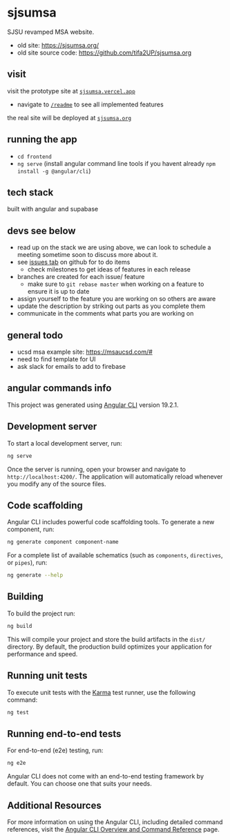 # sjsumsa
SJSU revamped MSA website. 
- old site: https://sjsumsa.org/
- old site source code: https://github.com/tifa2UP/sjsumsa.org

## visit
visit the prototype site at [`sjsumsa.vercel.app`](https://sjsumsa.vercel.app/)
- navigate to [`/readme`](https://sjsumsa.vercel.app/) to see all implemented features 

the real site will be deployed at [`sjsumsa.org`](https://sjsumsa.org/)

## running the app
- `cd frontend`
- `ng serve` (install angular command line tools if you havent already `npm install -g @angular/cli`)

## tech stack
built with angular and supabase

## devs see below
- read up on the stack we are using above, we can look to schedule a meeting sometime soon to discuss more about it.
- see [issues tab](https://github.com/FardinHaque60/sjsumsa/issues?q=is%3Aissue%20state%3Aopen) on github for to do items
    - check milestones to get ideas of features in each release
- branches are created for each issue/ feature
    - make sure to `git rebase master` when working on a feature to ensure it is up to date
- assign yourself to the feature you are working on so others are aware
- update the description by striking out parts as you complete them
- communicate in the comments what parts you are working on

## general todo
- ucsd msa example site: https://msaucsd.com/#
- need to find template for UI
- ask slack for emails to add to firebase 

## angular commands info

This project was generated using [Angular CLI](https://github.com/angular/angular-cli) version 19.2.1.

## Development server

To start a local development server, run:

```bash
ng serve
```

Once the server is running, open your browser and navigate to `http://localhost:4200/`. The application will automatically reload whenever you modify any of the source files.

## Code scaffolding

Angular CLI includes powerful code scaffolding tools. To generate a new component, run:

```bash
ng generate component component-name
```

For a complete list of available schematics (such as `components`, `directives`, or `pipes`), run:

```bash
ng generate --help
```

## Building

To build the project run:

```bash
ng build
```

This will compile your project and store the build artifacts in the `dist/` directory. By default, the production build optimizes your application for performance and speed.

## Running unit tests

To execute unit tests with the [Karma](https://karma-runner.github.io) test runner, use the following command:

```bash
ng test
```

## Running end-to-end tests

For end-to-end (e2e) testing, run:

```bash
ng e2e
```

Angular CLI does not come with an end-to-end testing framework by default. You can choose one that suits your needs.

## Additional Resources

For more information on using the Angular CLI, including detailed command references, visit the [Angular CLI Overview and Command Reference](https://angular.dev/tools/cli) page.
